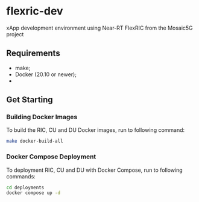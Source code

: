 # flexric-dev
xApp development environment using Near-RT FlexRIC from the Mosaic5G project


## Requirements

- make;
- Docker (20.10 or newer);
-

## Get Starting

### Building Docker Images
To build the RIC, CU and DU Docker images, run to following command:

```sh
make docker-build-all
```

### Docker Compose Deployment
To deployment RIC, CU and DU with Docker Compose, run to following commands:

```sh
cd deployments
docker compose up -d
```